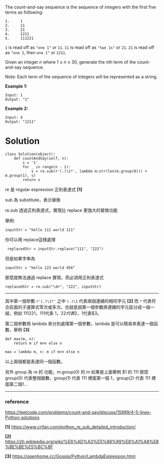 The count-and-say sequence is the sequence of integers with the first five terms as following:

```
1.     1
2.     11
3.     21
4.     1211
5.     111221
```

`1` is read off as `"one 1"` or `11`.
`11` is read off as `"two 1s"` or `21`.
`21` is read off as `"one 2`, then `one 1"` or `1211`.

Given an integer *n* where 1 ≤ *n* ≤ 30, generate the *n*th term of the count-and-say sequence.

Note: Each term of the sequence of integers will be represented as a string.

 

**Example 1:**

```
Input: 1
Output: "1"
```

**Example 2:**

```
Input: 4
Output: "1211"
```



# Solution

```
class Solution(object):
    def countAndSay(self, n):
        s = '1'
        for _ in range(n - 1):
            s = re.sub(r'(.)\1*', lambda m:str(len(m.group(0))) + m.group(1), s)
        return s
```

re 是 regular expression 正則表達式  **[1]**

sub 為 substitute，表示替換

re.sub 透過正則表達式，實現比 replace 更強大的替換功能

舉例:

```inputStr = "hello 111 world 111"```

你可以用 replace這樣處理

``` replacedStr = inputStr.replace("111", "222")```

但是如果字串為

```inputStr = "hello 123 world 456"```

那麼就無法通過 replace 實現，而必須用正則表達式

```replacedStr = re.sub("\d+", "222", inputStr)```

---

其中第一個參數 ```r'(.)\1*'``` 之中 ```(.)\1``` 代表兩個連續的相同字元 **[2]** 而 ```*``` 代表符合前面的子運算式零次或多次。也就是說第一個參數將連續的字元區分成一組一組，例如 111221，111代表 $1，22代表$2，1代表$3。

第二個參數用 lambda 來分別處理第一個參數，lambda 是可以簡易來表達一個函數，舉例 **[3]**

```
def max(m, n):
	return m if m>n else n
```

``` max = lambda m, n: m if m>n else n ```

以上兩個都是表達同一個函數。

另外 group 為 re 的 功能，m.group(0) 的 m 如果是上面舉例 $1 的 111 那麼 group(0) 代表整個變數，group(1) 代表 111 裡面第一個 1，group(2) 代表 111 裡面第二個1...

---



### reference 

https://leetcode.com/problems/count-and-say/discuss/15999/4-5-lines-Python-solutions

**[1]** https://www.crifan.com/python_re_sub_detailed_introduction/

**[2]** https://zh.wikipedia.org/wiki/%E6%AD%A3%E5%88%99%E8%A1%A8%E8%BE%BE%E5%BC%8F

**[3]** https://openhome.cc/Gossip/Python/LambdaExpression.html